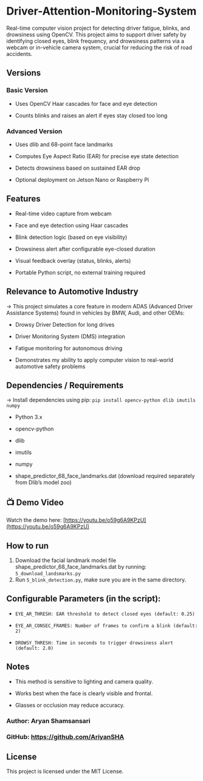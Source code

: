# Driver-Attention-Monitoring-System
Real-time computer vision project for detecting driver fatigue, blinks, and drowsiness using OpenCV.  This project aims to support driver safety by identifying closed eyes, blink frequency, and drowsiness patterns via a webcam or in-vehicle camera system, crucial for reducing the risk of road accidents.

## Versions
### Basic Version

* Uses OpenCV Haar cascades for face and eye detection

* Counts blinks and raises an alert if eyes stay closed too long

### Advanced Version

* Uses dlib and 68-point face landmarks

* Computes Eye Aspect Ratio (EAR) for precise eye state detection

* Detects drowsiness based on sustained EAR drop

* Optional deployment on Jetson Nano or Raspberry Pi

## Features
* Real-time video capture from webcam

* Face and eye detection using Haar cascades

* Blink detection logic (based on eye visibility)

* Drowsiness alert after configurable eye-closed duration

* Visual feedback overlay (status, blinks, alerts)

* Portable Python script, no external training required

## Relevance to Automotive Industry
→ This project simulates a core feature in modern ADAS (Advanced Driver Assistance Systems) found in vehicles by BMW, Audi, and other OEMs:

* Drowsy Driver Detection for long drives

* Driver Monitoring System (DMS) integration

* Fatigue monitoring for autonomous driving

* Demonstrates my ability to apply computer vision to real-world automotive safety problems

## Dependencies / Requirements 
→ Install dependencies using pip: ``` pip install opencv-python dlib imutils numpy ```

* Python 3.x

* opencv-python

* dlib

* imutils

* numpy

* shape_predictor_68_face_landmarks.dat (download required separately from Dlib’s model zoo)

## 📺 Demo Video

Watch the demo here: [https://youtu.be/o59g6A9KPzU](https://youtu.be/o59g6A9KPzU)


## How to run
1. Download the facial landmark model file shape_predictor_68_face_landmarks.dat by running: ``` 5_download_landsmarks.py ```
2. Run ``` 5_blink_detection.py ```, make sure you are in the same directory.


## Configurable Parameters (in the script):

* ``` EYE_AR_THRESH: EAR threshold to detect closed eyes (default: 0.25) ```

* ``` EYE_AR_CONSEC_FRAMES: Number of frames to confirm a blink (default: 2) ```

* ``` DROWSY_THRESH: Time in seconds to trigger drowsiness alert (default: 2.0) ```

## Notes

* This method is sensitive to lighting and camera quality.

* Works best when the face is clearly visible and frontal.

* Glasses or occlusion may reduce accuracy.

### Author: Aryan Shamsansari
### GitHub: https://github.com/AriyanSHA

## License
This project is licensed under the MIT License.
 

